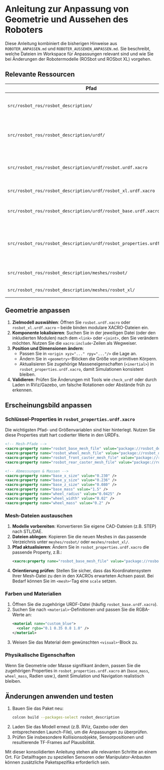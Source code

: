 # Anleitung zur Anpassung von Geometrie und Aussehen des Roboters

Diese Anleitung kombiniert die bisherigen Hinweise aus `ROBOTER_ANPASSEN.md` und `ROBOTER_AUSSEHEN_ANPASSEN.md`. Sie beschreibt, welche Dateien im Workspace für Anpassungen relevant sind und wie Sie bei Änderungen der Robotermodelle (ROSbot und ROSbot XL) vorgehen.

## Relevante Ressourcen

| Pfad | Typ | Zweck |
| --- | --- | --- |
| `src/rosbot_ros/rosbot_description/` | Verzeichnis | ROS-Paket mit allen Beschreibungen beider Robotervarianten. |
| `src/rosbot_ros/rosbot_description/urdf/` | Verzeichnis | Enthält die XACRO-Dateien, die Struktur, Gelenke und Materialien definieren. |
| `src/rosbot_ros/rosbot_description/urdf/rosbot.urdf.xacro` | Datei | Haupteinstiegspunkt für den ROSbot. Bindet Basis, Sensoren und Zubehör ein. |
| `src/rosbot_ros/rosbot_description/urdf/rosbot_xl.urdf.xacro` | Datei | Pendant für den ROSbot XL. |
| `src/rosbot_ros/rosbot_description/urdf/rosbot_base.urdf.xacro` | Datei | Definiert die Basisgeometrie und lädt die Meshes des ROSbot. |
| `src/rosbot_ros/rosbot_description/urdf/rosbot_properties.urdf.xacro` | Datei | Bündelt Parameter wie Mesh-Pfade, Abmessungen und Massen – zentrale Stelle für optische Anpassungen. |
| `src/rosbot_ros/rosbot_description/meshes/rosbot/` | Verzeichnis | Meshes (z.B. `body.stl`, `cover.stl`) für den ROSbot. |
| `src/rosbot_ros/rosbot_description/meshes/rosbot_xl/` | Verzeichnis | Meshes für den ROSbot XL. |

## Geometrie anpassen

1. **Zielmodell auswählen**: Öffnen Sie `rosbot.urdf.xacro` oder `rosbot_xl.urdf.xacro` – beide binden modulare XACRO-Dateien ein.
2. **Komponente lokalisieren**: Suchen Sie in der jeweiligen Datei (oder den inkludierten Modulen) nach dem `<link>` oder `<joint>`, den Sie verändern möchten. Nutzen Sie die `xacro:include`-Zeilen als Wegweiser.
3. **Position und Dimensionen ändern**:
   - Passen Sie in `<origin xyz="..." rpy="..."/>` die Lage an.
   - Ändern Sie in `<geometry>`-Blöcken die Größe von primitiven Körpern.
   - Aktualisieren Sie zugehörige Masseneigenschaften (`<inertial>`) in `rosbot_properties.urdf.xacro`, damit Simulationen konsistent bleiben.
4. **Validieren**: Prüfen Sie Änderungen mit Tools wie `check_urdf` oder durch Laden in RViz/Gazebo, um falsche Rotationen oder Abstände früh zu erkennen.

## Erscheinungsbild anpassen

### Schlüssel-Properties in `rosbot_properties.urdf.xacro`

Die wichtigsten Pfad- und Größenvariablen sind hier hinterlegt. Nutzen Sie diese Properties statt hart codierter Werte in den URDFs.

```xml
<!-- Mesh-Pfade -->
<xacro:property name="rosbot_base_mesh_file" value="package://rosbot_description/meshes/rosbot_base.stl" />
<xacro:property name="rosbot_wheel_mesh_file" value="package://rosbot_description/meshes/wheel.stl" />
<xacro:property name="rosbot_front_caster_mesh_file" value="package://rosbot_description/meshes/caster_front.stl" />
<xacro:property name="rosbot_rear_caster_mesh_file" value="package://rosbot_description/meshes/caster_back.stl" />

<!-- Abmessungen & Massen -->
<xacro:property name="base_x_size" value="0.230" />
<xacro:property name="base_y_size" value="0.236" />
<xacro:property name="base_z_size" value="0.080" />
<xacro:property name="base_mass" value="1.5" />
<xacro:property name="wheel_radius" value="0.0425" />
<xacro:property name="wheel_width" value="0.02" />
<xacro:property name="wheel_mass" value="0.2" />
```

### Mesh-Dateien austauschen

1. **Modelle vorbereiten**: Konvertieren Sie eigene CAD-Dateien (z.B. STEP) nach STL/DAE.
2. **Dateien ablegen**: Kopieren Sie die neuen Meshes in das passende Verzeichnis unter `meshes/rosbot/` oder `meshes/rosbot_xl/`.
3. **Pfad aktualisieren**: Ändern Sie in `rosbot_properties.urdf.xacro` die passende Property, z.B.:
   ```xml
   <xacro:property name="rosbot_base_mesh_file" value="package://rosbot_description/meshes/mein_gehaeuse.stl" />
   ```
4. **Orientierung prüfen**: Stellen Sie sicher, dass das Koordinatensystem Ihrer Mesh-Datei zu den in den XACROs erwarteten Achsen passt. Bei Bedarf können Sie im `<mesh>`-Tag eine `scale` setzen.

### Farben und Materialien

1. Öffnen Sie die zugehörige URDF-Datei (häufig `rosbot_base.urdf.xacro`).
2. Suchen Sie nach `<material>`-Definitionen und passen Sie die RGBA-Werte an:
   ```xml
   <material name="custom_blue">
     <color rgba="0.1 0.35 0.8 1.0" />
   </material>
   ```
3. Weisen Sie das Material dem gewünschten `<visual>`-Block zu.

### Physikalische Eigenschaften

Wenn Sie Geometrie oder Masse signifikant ändern, passen Sie die zugehörigen Properties in `rosbot_properties.urdf.xacro` an (`base_mass`, `wheel_mass`, Radien usw.), damit Simulation und Navigation realistisch bleiben.

## Änderungen anwenden und testen

1. Bauen Sie das Paket neu:
   ```bash
   colcon build --packages-select rosbot_description
   ```
2. Laden Sie das Modell erneut (z.B. RViz, Gazebo oder den entsprechenden Launch-File), um die Anpassungen zu überprüfen.
3. Prüfen Sie insbesondere Kollisionsobjekte, Sensorpositionen und resultierende TF-Frames auf Plausibilität.

Mit dieser konsolidierten Anleitung stehen alle relevanten Schritte an einem Ort. Für Detailfragen zu speziellen Sensoren oder Manipulator-Anbauten können zusätzliche Paketspezifika erforderlich sein.
